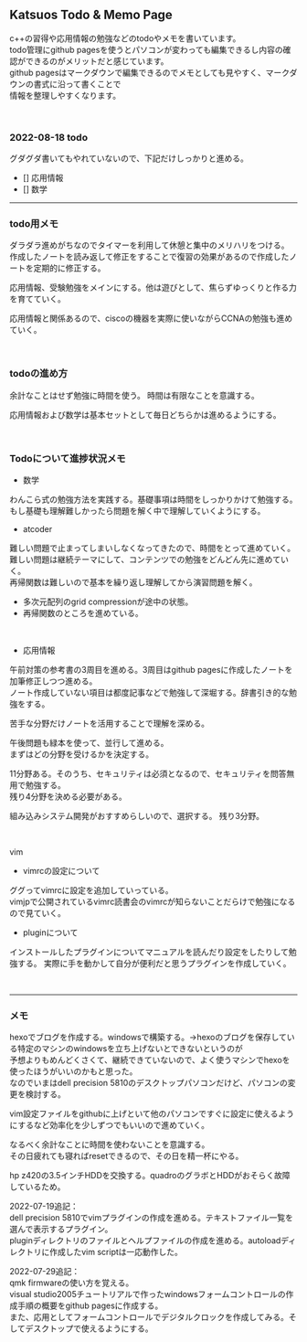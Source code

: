 ## Katsuos Todo & Memo Page

c++の習得や応用情報の勉強などのtodoやメモを書いています。  
todo管理にgithub pagesを使うとパソコンが変わっても編集できるし内容の確認ができるのがメリットだと感じています。  
github pagesはマークダウンで編集できるのでメモとしても見やすく、マークダウンの書式に沿って書くことで  
情報を整理しやすくなります。  

<br />

### 2022-08-18 todo

グダグダ書いてもやれていないので、下記だけしっかりと進める。

- [] 応用情報
- [] 数学

***

### todo用メモ

ダラダラ進めがちなのでタイマーを利用して休憩と集中のメリハリをつける。  
作成したノートを読み返して修正をすることで復習の効果があるので作成したノートを定期的に修正する。

応用情報、受験勉強をメインにする。他は遊びとして、焦らずゆっくりと作る力を育てていく。  

応用情報と関係あるので、ciscoの機器を実際に使いながらCCNAの勉強も進めていく。

<br />

### todoの進め方
 
余計なことはせず勉強に時間を使う。 時間は有限なことを意識する。

応用情報および数学は基本セットとして毎日どちらかは進めるようにする。  

<br />

### Todoについて進捗状況メモ

- 数学

わんこら式の勉強方法を実践する。基礎事項は時間をしっかりかけて勉強する。  
もし基礎も理解難しかったら問題を解く中で理解していくようにする。

- atcoder

難しい問題で止まってしまいしなくなってきたので、時間をとって進めていく。  
難しい問題は継続テーマにして、コンテンツでの勉強をどんどん先に進めていく。  
再帰関数は難しいので基本を繰り返し理解してから演習問題を解く。

- 多次元配列のgrid compressionが途中の状態。
- 再帰関数のところを進めている。

<br />

- 応用情報

午前対策の参考書の3周目を進める。3周目はgithub pagesに作成したノートを加筆修正しつつ進める。  
ノート作成していない項目は都度記事などで勉強して深堀する。辞書引き的な勉強をする。  

苦手な分野だけノートを活用することで理解を深める。

午後問題も緑本を使って、並行して進める。  
まずはどの分野を受けるかを決定する。

11分野ある。そのうち、セキュリティは必須となるので、セキュリティを問答無用で勉強する。  
残り4分野を決める必要がある。

組み込みシステム開発がおすすめらしいので、選択する。
残り3分野。

<br />

vim

- vimrcの設定について
  
ググってvimrcに設定を追加していっている。  
vimjpで公開されているvimrc読書会のvimrcが知らないことだらけで勉強になるので見ていく。
        
- pluginについて

インストールしたプラグインについてマニュアルを読んだり設定をしたりして勉強する。
実際に手を動かして自分が便利だと思うプラグインを作成していく。

<br />

***

### メモ

hexoでブログを作成する。windowsで構築する。→hexoのブログを保存している特定のマシンのwindowsを立ち上げないとできないというのが  
予想よりもめんどくさくて、継続できていないので、よく使うマシンでhexoを使ったほうがいいのかもと思った。  
なのでいまはdell precision 5810のデスクトップパソコンだけど、パソコンの変更を検討する。

vim設定ファイルをgithubに上げといて他のパソコンですぐに設定に使えるようにするなど効率化を少しずつでもいいので進めていく。

なるべく余計なことに時間を使わないことを意識する。  
その日疲れても寝ればresetできるので、その日を精一杯にやる。

hp z420の3.5インチHDDを交換する。quadroのグラボとHDDがおそらく故障しているため。

2022-07-19追記：  
dell precision 5810でvimプラグインの作成を進める。テキストファイル一覧を選んで表示するプラグイン。  
pluginディレクトリのファイルとヘルプファイルの作成を進める。autoloadディレクトリに作成したvim scriptは一応動作した。

2022-07-29追記：  
qmk firmwareの使い方を覚える。  
visual studio2005チュートリアルで作ったwindowsフォームコントロールの作成手順の概要をgithub pagesに作成する。  
また、応用としてフォームコントロールでデジタルクロックを作成してみる。そしてデスクトップで使えるようにする。
